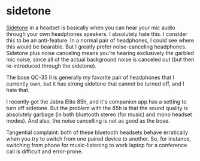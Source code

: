 # sidetone

[Sidetone](https://en.wikipedia.org/wiki/Sidetone) in a headset is basically when you can hear your mic audio through your own headphones speakers.
I absolutely hate this. I consider this to be an anti-feature.
In a normal pair of headphones, I could see where this would be bearable. But I greatly prefer noise-canceling headphones. Sidetone plus noise canceling means you're hearing exclusively the garbled mic noise, since all of the actual background noise is canceled out (but then re-introduced through the sidetone).


The bose QC-35 II is generally my favorite pair of headphones that I currently own, but it has strong sidetone that cannot be turned off, and I hate that.

I recently got the Jabra Elite 85h, and it's companion app has a setting to turn off sidetone. But the problem with the 85h is that the sound quality is absolutely garbage (in both bluetooth stereo (for music) and mono headset modes). And also, the noise cancelling is not as good as the bose.

Tangential complaint: both of these bluetooth headsets behave erratically when you try to switch from one paired device to another.
So, for instance, switching from phone for music-listening to work laptop for a conference call is difficult and error-prone.

